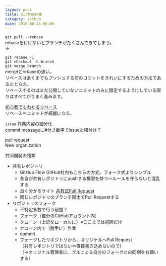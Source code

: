 ```yaml
---
layout: post
title: Git共同作業
category: github
date: 2016-08-26 00:00
---
```

`git pull --rebase`  
rebaseを付けないとブランチがたくさんできてしまう。  
⇒   
  
`git rebase -i`  
`git checkout -b branch`  
`git merge branch`  
mergeとrebaseの違い。  
リベースはあくまでもプッシュする前のコミットをきれいにするための方法であるととらえ、  
リベースするのはまだ公開していないコミットのみに限定するようにしている限りはすべてがうまく進みます。  

[初心者でもわかるリベース](http://liginc.co.jp/web/tool/79390)  
リベース＝コミットが綺麗になる。  
  
`issue`  作業内容の細分化  
commit messageに#付き数字でissueと紐付け？  
  
pull request  
New organization  

共同開発の種類  

- 共有レポジトリ
	* GitHub Flow GitHub社内もこちらの方式。フォーク式よりシンプル
	* 各自が共有レポジトリにpushする権限を持つ＝ルールを守らないと混乱する
	* 良く分かるサイト 
	[共有式Pull Request](http://blog.qnyp.com/2013/05/28/pull-request-for-github-beginners/)
	* 同じレポジトリのブランチ同士でPull Requestする
- リポジトリのフォーク
	* 不特定多数で行う前提？
	* フォーク（自分のGitHubアカウント内）
	* クローン（上記をローカルに）※ここまでは初回だけ
	* クローン内で（勝手に）作業	
	* commit
	* フォークしたリポジトリから、オリジナルへPull Request  
	（共有レポジトリではない＝直接書き込めないので）  
	（→オリジナル管理者に、プルによる自分のフォークとの同期をお願いする）
		








